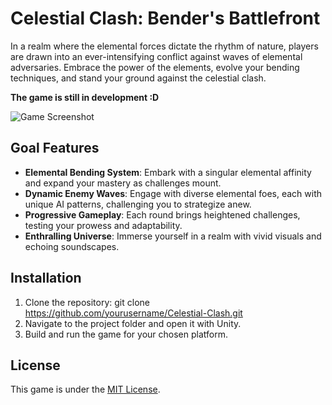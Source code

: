 # Celestial Clash: Bender's Battlefront

In a realm where the elemental forces dictate the rhythm of nature, players are drawn into an ever-intensifying conflict against waves of elemental adversaries. Embrace the power of the elements, evolve your bending techniques, and stand your ground against the celestial clash.

**The game is still in development :D**

![Game Screenshot](gameplay.gif)

## Goal Features

- **Elemental Bending System**: Embark with a singular elemental affinity and expand your mastery as challenges mount.
- **Dynamic Enemy Waves**: Engage with diverse elemental foes, each with unique AI patterns, challenging you to strategize anew.
- **Progressive Gameplay**: Each round brings heightened challenges, testing your prowess and adaptability.
- **Enthralling Universe**: Immerse yourself in a realm with vivid visuals and echoing soundscapes.

## Installation

1. Clone the repository:
git clone https://github.com/yourusername/Celestial-Clash.git
2. Navigate to the project folder and open it with Unity.
3. Build and run the game for your chosen platform.



## License

This game is under the [MIT License](LICENSE.md).
